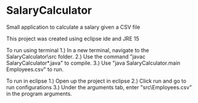 # SalaryCalculator
Small application to calculate a salary given a CSV file

This project was created using eclipse ide and JRE 15

To run using terminal
1.) In a new terminal, navigate to the SalaryCalculator\src folder.
2.) Use the command "javac SalaryCalculator\*.java" to compile.
3.) Use "java SalaryCalculator.main Employees.csv" to run.

To run in eclipse
1.) Open up the project in eclipse
2.) Click run and go to run configurations
3.) Under the arguments tab, enter "src\Employees.csv" in the program arguments. 
